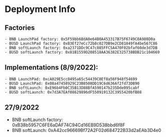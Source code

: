 # Deployment Info


## Factories
    - BNB LaunchPad factory: 0x5F59bb6BdA0e64B0A453317B75F6749C0A988D0a
    - BUSD LaunchPad factory: 0xB3Ef27eCc72b8c027DB9e2CD81849fA4be567C86
    - BNB softLaunch factory: 0xa2371DDc9C47c885FFC5A470F02bfaf60de3d7DB
    - BUSD softLaunch factory: 0x81B1559D208518AA36382E325738BDB21c104669


## Implementations (8/9/2022):
    - BNB LaunchPad: 0xcA029E5cc0495a65c54439C8Ef8a56F948f54699
    - BUSD LaunchPad: 0x08a47458929C23B8508DD19C6d636Af2fd73DB90
    - BNB softLaunch: 0xE96b4Fb0C35B13D88BfA590147b235Dde095cabf
    - BUSD softLaunch: 0x7d3A7EAf08629896dF550919132C3955420bfB08


## 27/9/2022
 - BNB softLaunch factory: 0xB38b5957C6FE6aDAF74C94Cd16EB9D538bbd6f8F
 - BNB softLaunch: 0xA42cc96669Bf72A2F02d684722B33d2aEAb3D4e0